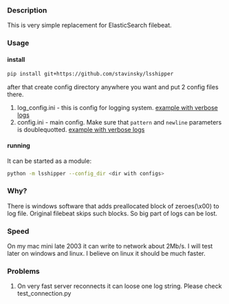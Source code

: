 ### Description

This is very simple replacement for ElasticSearch filebeat.

### Usage

#### install

```bash
pip install git+https://github.com/stavinsky/lsshipper
```
after that create config directory anywhere you want and put 2 config files there.

1. log_config.ini - this is config for logging system.
[example with verbose logs](../master/example_config_folder/log_config.ini)
2. config.ini - main config. Make sure that `pattern` and `newline` parameters is doublequotted.
[example with verbose logs](../master/example_config_folder/config.ini)


#### running

It can be started as a module:
```bash
python -m lsshipper --config_dir <dir with configs>
```


### Why?

There is windows software that adds preallocated block of zeroes(\\x00) to log file. Original filebeat skips such blocks. So big part of logs can be lost.

### Speed

On my mac mini late 2003 it can write to network about 2Mb/s. I will test later on windows and linux. I believe on linux it should be much faster.


### Problems
1. On very fast server reconnects it can loose one log string. Please check test_connection.py
